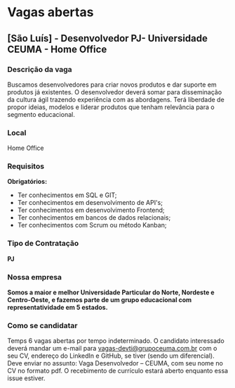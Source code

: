 # Vagas abertas

## [São Luís] - Desenvolvedor PJ- Universidade CEUMA - Home Office

### Descrição da vaga

Buscamos desenvolvedores para criar novos produtos e dar suporte em produtos já existentes.
O desenvolvedor deverá somar para disseminação da cultura ágil trazendo experiência com as abordagens. Terá liberdade de propor ideias, modelos e liderar produtos que tenham relevância para o segmento educacional.

### Local

Home Office

### Requisitos

**Obrigatórios:**

- Ter conhecimentos em SQL e GIT;
- Ter conhecimentos em desenvolvimento de API's;
- Ter conhecimentos em desenvolvimento Frontend;
- Ter conhecimentos em bancos de dados relacionais;
- Ter conhecimentos com Scrum ou método Kanban;

### Tipo de Contratação

**PJ**

### Nossa empresa

**Somos a maior e melhor Universidade Particular do Norte, Nordeste e Centro-Oeste, e fazemos parte de um grupo educacional com representatividade em 5 estados.**

### Como se candidatar

Temps 6 vagas abertas por tempo indeterminado. O candidato interessado deverá mandar um e-mail para vagas-devti@grupoceuma.com.br com o seu CV, endereço do LinkedIn e GitHub, se tiver (sendo um diferencial). Deve enviar no assunto: Vaga Desenvolvedor – CEUMA, com seu nome no CV no formato pdf.
O recebimento de currículo estará aberto enquanto essa issue estiver.
